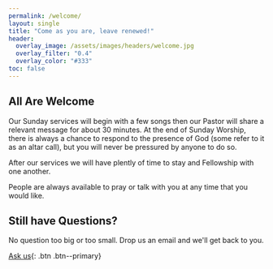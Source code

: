 ```yaml
---
permalink: /welcome/
layout: single
title: "Come as you are, leave renewed!"
header:
  overlay_image: /assets/images/headers/welcome.jpg
  overlay_filter: "0.4"
  overlay_color: "#333"
toc: false
---
```


## All Are Welcome

Our Sunday services will begin with a few songs then our Pastor will share a relevant message for about 30 minutes. At the end of Sunday Worship, there is always a chance to respond to the presence of God (some refer to it as an altar call), but you will never be pressured by anyone to do so. 

After our services we will have plently of time to stay and Fellowship with one another.

People are always available to pray or talk with you at any time that you would like.

## Still have Questions?

No question too big or too small. Drop us an email and we'll get back to you.

[Ask us](/contact/){: .btn .btn--primary}